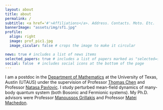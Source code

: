 ```yaml
---
layout: about
title: about
permalink: /
subtitle: <a href='#'>Affiliations</a>. Address. Contacts. Moto. Etc.
bannerImage: "assets/img/sf1.jpg"
profile:
  align: right
  image: prof_pic1.jpg
  image_cicular: false # crops the image to make it circular

news: true # includes a list of news items
selected_papers: true # includes a list of papers marked as "selected={true}"
social: false  # includes social icons at the bottom of the page
---
```


I am a postdoc in the [Department of Mathematics](https://www.ma.utexas.edu/) at the University of Texas, Austin (UTAUS) under the supervision of Professor [Thomas Chen](https://web.ma.utexas.edu/users/tc/) and Professor [Natasa Pavlovic](https://web.ma.utexas.edu/users/natasa/). I study perturbed mean-field dynamics of many-body quantum system (both Bosonic and Fermionic systems). My Ph.D. advisors were Professor [Manoussos Grillakis](http://www.math.umd.edu/~mggrlk/) and Professor [Matei Machedon](http://math.umd.edu/~matei/).
